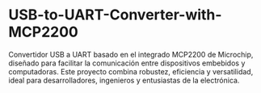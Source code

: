 # USB-to-UART-Converter-with-MCP2200
Convertidor USB a UART basado en el integrado MCP2200 de Microchip, diseñado para facilitar la comunicación entre dispositivos embebidos y computadoras. Este proyecto combina robustez, eficiencia y versatilidad, ideal para desarrolladores, ingenieros y entusiastas de la electrónica. 
